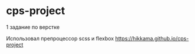 # cps-project
1 задание по верстке 

Использовал препроцессор scss и flexbox
https://hikkama.github.io/cps-project
